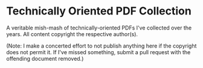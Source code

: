 # Technically Oriented PDF Collection

A veritable mish-mash of technically-oriented PDFs I've collected over the
years.  All content copyright the respective author(s).

(Note: I make a concerted effort to not publish anything here if the copyright
 does not permit it.  If I've missed something, submit a pull request with
 the offending document removed.)
